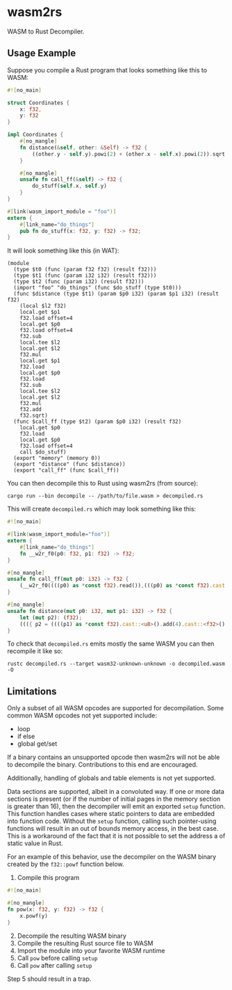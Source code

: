# wasm2rs
WASM to Rust Decompiler.

## Usage Example
Suppose you compile a Rust program that looks something like this to WASM:

```rs
#![no_main]

struct Coordinates {
    x: f32,
    y: f32
}

impl Coordinates {
    #[no_mangle]
    fn distance(&self, other: &Self) -> f32 {
        ((other.y - self.y).powi(2) + (other.x - self.x).powi(2)).sqrt()
    }

    #[no_mangle]
    unsafe fn call_ff(&self) -> f32 {
        do_stuff(self.x, self.y)
    }
}

#[link(wasm_import_module = "foo")]
extern {
    #[link_name="do_things"]
    pub fn do_stuff(x: f32, y: f32) -> f32;
}
```

It will look something like this (in WAT):
```
(module
  (type $t0 (func (param f32 f32) (result f32)))
  (type $t1 (func (param i32 i32) (result f32)))
  (type $t2 (func (param i32) (result f32)))
  (import "foo" "do_things" (func $do_stuff (type $t0)))
  (func $distance (type $t1) (param $p0 i32) (param $p1 i32) (result f32)
    (local $l2 f32)
    local.get $p1
    f32.load offset=4
    local.get $p0
    f32.load offset=4
    f32.sub
    local.tee $l2
    local.get $l2
    f32.mul
    local.get $p1
    f32.load
    local.get $p0
    f32.load
    f32.sub
    local.tee $l2
    local.get $l2
    f32.mul
    f32.add
    f32.sqrt)
  (func $call_ff (type $t2) (param $p0 i32) (result f32)
    local.get $p0
    f32.load
    local.get $p0
    f32.load offset=4
    call $do_stuff)
  (export "memory" (memory 0))
  (export "distance" (func $distance))
  (export "call_ff" (func $call_ff))
```

You can then decompile this to Rust using wasm2rs (from source):

```
cargo run --bin decompile -- /path/to/file.wasm > decompiled.rs
```

This will create `decompiled.rs` which may look something like this:
```rs
#![no_main]

#[link(wasm_import_module="foo")]
extern {
    #[link_name="do_things"]
    fn __w2r_f0(p0: f32, p1: f32) -> f32;
}

#[no_mangle]
unsafe fn call_ff(mut p0: i32) -> f32 {
    (__w2r_f0((((p0) as *const f32).read()),(((p0) as *const f32).cast::<u8>().add(4).cast::<f32>().read())))
}

#[no_mangle]
unsafe fn distance(mut p0: i32, mut p1: i32) -> f32 {
    let (mut p2): (f32);
    ((({ p2 = ((((p1) as *const f32).cast::<u8>().add(4).cast::<f32>().read()) - (((p0) as *const f32).cast::<u8>().add(4).cast::<f32>().read())); p2 } * (p2)) + ({ p2 = ((((p1) as *const f32).read()) - (((p0) as *const f32).read())); p2 } * (p2))).sqrt())
}
```

To check that `decompiled.rs` emits mostly the same WASM you can then recompile it like so:

```
rustc decompiled.rs --target wasm32-unknown-unknown -o decompiled.wasm -O
```

## Limitations
Only a subset of all WASM opcodes are supported for decompilation. Some common WASM opcodes not yet supported include:
- loop
- if else
- global get/set

If a binary contains an unsupported opcode then wasm2rs will not be able to decompile the binary. Contributions to this end are encouraged.

Additionally, handling of globals and table elements is not yet supported.

Data sections are supported, albeit in a convoluted way. If one or more data sections is present (or if the number of initial pages in the memory section is greater than 16), then the decompiler will emit an exported `setup` function. This function handles cases where static pointers to data are embedded into function code. Without the `setup` function, calling such pointer-using functions will result in an out of bounds memory access, in the best case. This is a workaround of the fact that it is not possible to set the address a of static value in Rust.

For an example of this behavior, use the decompiler on the WASM binary created by the `f32::powf` function below.

1. Compile this program
```rs
#![no_main]

#[no_mangle]
fn pow(x: f32, y: f32) -> f32 {
    x.powf(y)
}
```
2. Decompile the resulting WASM binary
3. Compile the resulting Rust source file to WASM
4. Import the module into your favorite WASM runtime
5. Call `pow` before calling `setup`
6. Call `pow` after calling `setup`

Step 5 should result in a trap.
